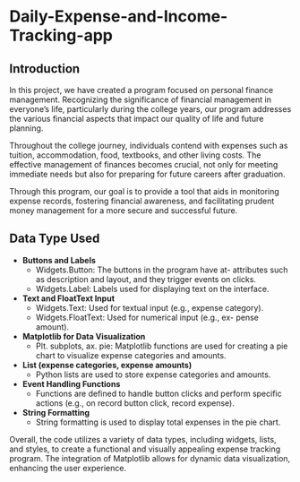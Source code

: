 # Daily-Expense-and-Income-Tracking-app

## Introduction

In this project, we have created a program focused on personal finance management. Recognizing the significance of financial management in everyone’s life, particularly during the college years, our program addresses the various financial aspects that impact our quality of life and future planning. 

Throughout the college journey, individuals contend with expenses such as tuition, accommodation, food, textbooks, and other living costs. The effective management of finances becomes crucial, not only for meeting immediate needs but also for preparing for future careers after graduation. 

Through this program, our goal is to provide a tool that aids in monitoring expense records, fostering financial awareness, and facilitating prudent money management for a more secure and successful future.

## Data Type Used

-  **Buttons and Labels**
    -  Widgets.Button: The buttons in the program have at- attributes such as description and layout, and they trigger events on clicks.
    -  Widgets.Label: Labels used for displaying text on the interface.
-  **Text and FloatText Input**
    -  Widgets.Text: Used for textual input (e.g., expense category).
    -  Widgets.FloatText: Used for numerical input (e.g., ex- pense amount).
-  **Matplotlib for Data Visualization**
    -  Plt. subplots, ax. pie: Matplotlib functions are used for creating a pie chart to visualize expense categories and amounts.
-  **List (expense categories, expense amounts)**
    -  Python lists are used to store expense categories and amounts.
-  **Event Handling Functions**
    -  Functions are defined to handle button clicks and perform specific actions (e.g., on record button click, record expense).
-  **String Formatting**
    -  String formatting is used to display total expenses in the pie chart.
    
Overall, the code utilizes a variety of data types, including widgets, lists, and styles, to create a functional and visually appealing expense tracking program. The integration of Matplotlib allows for dynamic data visualization, enhancing the user experience.
